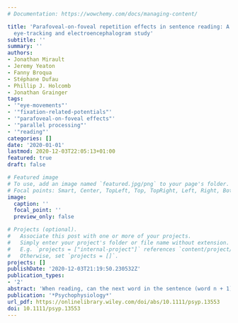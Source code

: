```yaml
---
# Documentation: https://wowchemy.com/docs/managing-content/

title: 'Parafoveal-on-foveal repetition effects in sentence reading: A co-registered
  eye-tracking and electroencephalogram study'
subtitle: ''
summary: ''
authors:
- Jonathan Mirault
- Jeremy Yeaton
- Fanny Broqua
- Stéphane Dufau
- Phillip J. Holcomb
- Jonathan Grainger
tags:
- '"eye-movements"'
- '"fixation-related-potentials"'
- '"parafoveal-on-foveal effects"'
- '"parallel processing"'
- '"reading"'
categories: []
date: '2020-01-01'
lastmod: 2020-12-03T22:05:13+01:00
featured: true
draft: false

# Featured image
# To use, add an image named `featured.jpg/png` to your page's folder.
# Focal points: Smart, Center, TopLeft, Top, TopRight, Left, Right, BottomLeft, Bottom, BottomRight.
image:
  caption: ''
  focal_point: ''
  preview_only: false

# Projects (optional).
#   Associate this post with one or more of your projects.
#   Simply enter your project's folder or file name without extension.
#   E.g. `projects = ["internal-project"]` references `content/project/deep-learning/index.md`.
#   Otherwise, set `projects = []`.
projects: []
publishDate: '2020-12-03T21:19:50.230532Z'
publication_types:
- '2'
abstract: 'When reading, can the next word in the sentence (word n + 1) influence how you read the word you are currently looking at (word n)? Serial models of sentence reading state that this generally should not be the case, whereas parallel models predict that this should be the case. Here we focus on perhaps the simplest and the strongest Parafoveal-on-Foveal (PoF) manipulation: word n + 1 is either the same as word n or a different word. Participants read sentences for comprehension and when their eyes left word n, the repeated or unrelated word at position n + 1 was swapped for a word that provided a syntactically correct continuation of the sentence. We recorded electroencephalogram and eye-movements, and time-locked the analysis of fixation-related potentials (FRPs) to fixation of word n. We found robust PoF repetition effects on gaze durations on word n, and also on the initial landing position on word n. Most important is that we also observed significant effects in FRPs, reaching significance at 260 ms post-fixation of word n. Repetition of the target word n at position n + 1 caused a widely distributed reduced negativity in the FRPs. Given the timing of this effect, we argue that it is driven by orthographic processing of word n + 1, while readers were still looking at word n, plus the spatial integration of orthographic information extracted from these two words in parallel.'
publication: '*Psychophysiology*'
url_pdf: https://onlinelibrary.wiley.com/doi/abs/10.1111/psyp.13553
doi: 10.1111/psyp.13553
---
```

